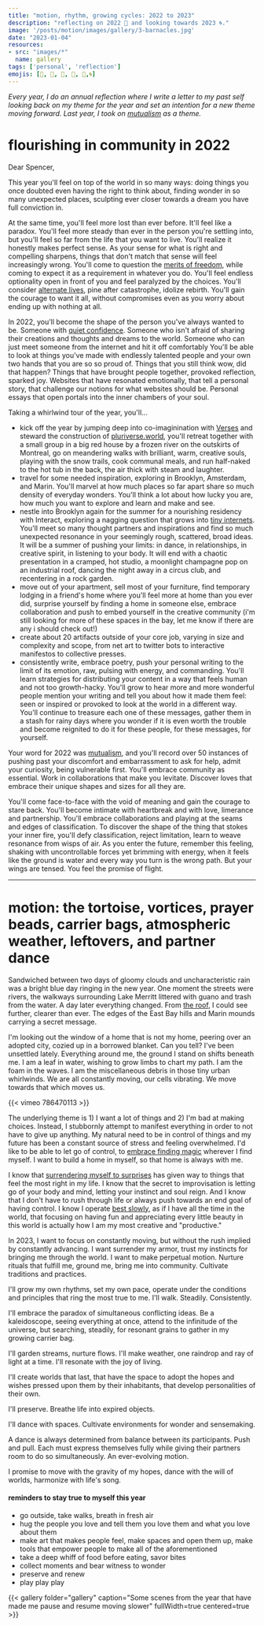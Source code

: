 ```yaml
---
title: "motion, rhythm, growing cycles: 2022 to 2023"
description: "reflecting on 2022 🤲 and looking towards 2023 🌀."
image: '/posts/motion/images/gallery/3-barnacles.jpg'
date: "2023-01-04"
resources: 
- src: "images/*"
  name: gallery
tags: ['personal', 'reflection']
emojis: [👣, 🌊, 🍃, 📿, 🐢,🌀]
---
```

*Every year, I do an annual reflection where I write a letter to my past self looking back on my theme for the year and set an intention for a new theme moving forward. Last year, I took on [mutualism](http://spencerchang.me/posts/mutualism) as a theme.*

# flourishing in community in 2022

Dear Spencer,

This year you'll feel on top of the world in so many ways: doing things you once doubted even having the right to think about, finding wonder in so many unexpected places, sculpting ever closer towards a dream you have full conviction in.

At the same time, you'll feel more lost than ever before. It'll feel like a paradox. You'll feel more steady than ever in the person you're settling into, but you'll feel so far from the life that you want to live. You'll realize it honestly makes perfect sense. As your sense for what is right and compelling sharpens, things that don't match that sense will feel increasingly wrong. You'll come to question the [merits of freedom](https://spencerchang.substack.com/p/recipe-for-freedom), while coming to expect it as a requirement in whatever you do. You'll feel endless optionality open in front of you and feel paralyzed by the choices. You'll consider [alternate lives](https://spencerchang.substack.com/p/alternate-lives), pine after catastrophe, idolize rebirth. You'll gain the courage to want it all, without compromises even as you worry about ending up with nothing at all.

In 2022, you'll become the shape of the person you've always wanted to be. Someone with [quiet confidence](https://www.spencerchang.me/experiments/100posts/quiet-confidence/). Someone who isn't afraid of sharing their creations and thoughts and dreams to the world. Someone who can just meet someone from the internet and hit it off comfortably You'll be able to look at things you've made with endlessly talented people and your own two hands that you are so so proud of. Things that you still think wow, did that happen? Things that have brought people together, provoked reflection, sparked joy. Websites that have resonated emotionally, that tell a personal story, that challenge our notions for what websites should be. Personal essays that open portals into the inner chambers of your soul.

Taking a whirlwind tour of the year, you'll...

-   kick off the year by jumping deep into co-imaginination with [Verses](https://verses.xyz) and steward the construction of [pluriverse.world](http://pluriverse.world), you'll retreat together with a small group in a big red house by a frozen river on the outskirts of Montreal, go on meandering walks with brilliant, warm, creative souls, playing with the snow trails, cook communal meals, and run half-naked to the hot tub in the back, the air thick with steam and laughter.
-   travel for some needed inspiration, exploring in Brooklyn, Amsterdam, and Marin. You'll marvel at how much places so far apart share so much density of everyday wonders. You'll think a lot about how lucky you are, how much you want to explore and learn and make and see.
-   nestle into Brooklyn again for the summer for a nourishing residency with Interact, exploring a nagging question that grows into [tiny internets](http://tiny-inter.net). You'll meet so many thought partners and inspirations and find so much unexpected resonance in your seemingly rough, scattered, broad ideas. It will be a summer of pushing your limits: in dance, in relationships, in creative spirit, in listening to your body. It will end with a chaotic presentation in a cramped, hot studio, a moonlight champagne pop on an industrial roof, dancing the night away in a circus club, and recentering in a rock garden.
-   move out of your apartment, sell most of your furniture, find temporary lodging in a friend's home where you'll feel more at home than you ever did, surprise yourself by finding a home in someone else, embrace collaboration and push to embed yourself in the creative community (i'm still looking for more of these spaces in the bay, let me know if there are any i should check out!)
-   create about 20 artifacts outside of your core job, varying in size and complexity and scope, from net art to twitter bots to interactive manifestos to collective presses.
-   consistently write, embrace poetry, push your personal writing to the limit of its emotion, raw, pulsing with energy, and commanding. You'll learn strategies for distributing your content in a way that feels human and not too growth-hacky. You'll grow to hear more and more wonderful people mention your writing and tell you about how it made them feel: seen or inspired or provoked to look at the world in a different way. You'll continue to treasure each one of these messages, gather them in a stash for rainy days where you wonder if it is even worth the trouble and become reignited to do it for these people, for these messages, for yourself.

Your word for 2022 was [mutualism](http://spencerchang.me/posts/mutualism), and you'll record over 50 instances of pushing past your discomfort and embarrassment to ask for help, admit your curiosity, being vulnerable first. You'll embrace community as essential. Work in collaborations that make you levitate. Discover loves that embrace their unique shapes and sizes for all they are.

You'll come face-to-face with the void of meaning and gain the courage to stare back. You'll become intimate with heartbreak and with love, limerance and partnership. You'll embrace collaborations and playing at the seams and edges of classification. To discover the shape of the thing that stokes your inner fire, you'll defy classification, reject limitation, learn to weave resonance from wisps of air. As you enter the future, remember this feeling, shaking with uncontrollable forces yet brimming with energy, when it feels like the ground is water and every way you turn is the wrong path. But your wings are tensed. You feel the promise of flight.

* * * * *

# motion: the tortoise, vortices, prayer beads, carrier bags, atmospheric weather, leftovers, and partner dance

Sandwiched between two days of gloomy clouds and uncharacteristic rain was a bright blue day ringing in the new year. One moment the streets were rivers, the walkways surrounding Lake Merritt littered with guano and trash from the water. A day later everything changed. From [the roof](https://spencerchang.substack.com/p/secret-places), I could see further, clearer than ever. The edges of the East Bay hills and Marin mounds carrying a secret message.

I'm looking out the window of a home that is not my home, peering over an adopted city, cozied up in a borrowed blanket. Can you tell? I've been unsettled lately. Everything around me, the ground I stand on shifts beneath me. I am a leaf in water, wishing to grow limbs to chart my path. I am the foam in the waves. I am the miscellaneous debris in those tiny urban whirlwinds. We are all constantly moving, our cells vibrating. We move towards that which moves us.

{{< vimeo 786470113 >}}

The underlying theme is 1) I want a lot of things and 2) I'm bad at making choices. Instead, I stubbornly attempt to manifest everything in order to not have to give up anything. My natural need to be in control of things and my future has been a constant source of stress and feeling overwhelmed. I'd like to be able to let go of control, to [embrace finding magic](https://spencerchang.substack.com/p/in-search-of-awe) wherever I find myself. I want to build a home in myself, so that home is always with me.

I know that [surrendering myself to surprises](https://spencerchang.substack.com/p/surrendering) has given way to  things that feel the most right in my life. I know that the secret to improvisation is letting go of your body and mind, letting your instinct and soul reign. And I know that I don't have to rush through life or always push towards an end goal of having control. I know I operate [best slowly](https://www.spencerchang.me/posts/uneven-time/), as if I have all the time in the world, that focusing on having fun and appreciating every little beauty in this world is actually how I am my most creative and "productive."

In 2023, I want to focus on constantly moving, but without the rush implied by constantly advancing. I want surrender my armor, trust my instincts for bringing me through the world. I want to make perpetual motion. Nurture rituals that fulfill me, ground me, bring me into community. Cultivate traditions and practices.

I'll grow my own rhythms, set my own pace, operate under the conditions and principles that ring the most true to me. I'll walk. Steadily. Consistently.

I'll embrace the paradox of simultaneous conflicting ideas. Be a kaleidoscope, seeing everything at once, attend to the infinitude of the universe, but searching, steadily, for resonant grains to gather in my growing carrier bag.

I'll garden streams, nurture flows. I'll make weather, one raindrop and ray of light at a time. I'll resonate with the joy of living.

I'll create worlds that last, that have the space to adopt the hopes and wishes pressed upon them by their inhabitants, that develop personalities of their own.

I'll preserve. Breathe life into expired objects.

I'll dance with spaces. Cultivate environments for wonder and sensemaking.

A dance is always determined from balance between its participants. Push and pull. Each must express themselves fully while giving their partners room to do so simultaneously. An ever-evolving motion.

I promise to move with the gravity of my hopes, dance with the will of worlds, harmonize with life's song.

#### reminders to stay true to myself this year

-   go outside, take walks, breath in fresh air
-   hug the people you love and tell them you love them and what you love about them
-   make art that makes people feel, make spaces and open them up, make tools that empower people to make all of the aforementioned
-   take a deep whiff of food before eating, savor bites
-   collect moments and bear witness to wonder
-   preserve and renew
-   play play play

{{< gallery folder="gallery" caption="Some scenes from the year that have made me pause and resume moving slower" fullWidth=true centered=true >}}
